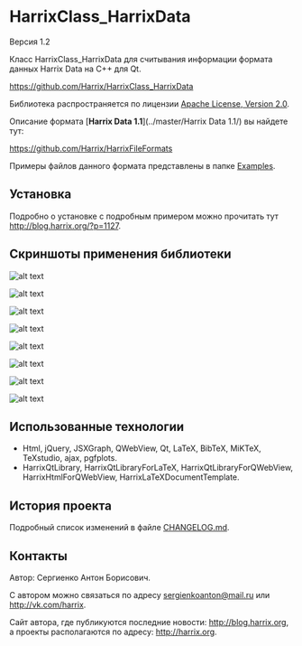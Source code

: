 HarrixClass_HarrixData
===========================================

Версия 1.2

Класс HarrixClass_HarrixData для считывания информации формата данных Harrix Data на C++ для Qt.

https://github.com/Harrix/HarrixClass_HarrixData

Библиотека распространяется по лицензии [Apache License, Version 2.0](../master/LICENSE.txt).

Описание формата [**Harrix Data 1.1**](../master/Harrix Data 1.1/) вы найдете тут:

https://github.com/Harrix/HarrixFileFormats

Примеры файлов данного формата представлены в папке [Examples](../master/Examples).

Установка
---------

Подробно о установке с подробным примером можно прочитать тут http://blog.harrix.org/?p=1127.

Скриншоты применения библиотеки
-------------------------------

![alt text](../master/imagesforgithub/example2.png "Пример вывода")

![alt text](../master/imagesforgithub/example3.png "Пример вывода")

![alt text](../master/imagesforgithub/example4.png "Пример вывода")

![alt text](../master/imagesforgithub/example5.png "Пример вывода")

![alt text](../master/imagesforgithub/example6.png "Пример вывода")

![alt text](../master/imagesforgithub/example7.png "Пример вывода")

![alt text](../master/imagesforgithub/example8.png "Пример вывода")

![alt text](../master/imagesforgithub/example9.png "Пример вывода")

Использованные технологии
-------------------------

- Html, jQuery, JSXGraph, QWebView, Qt, LaTeX, BibTeX, MiKTeX, TeXstudio, ajax, pgfplots.
- HarrixQtLibrary, HarrixQtLibraryForLaTeX, HarrixQtLibraryForQWebView, HarrixHtmlForQWebView, HarrixLaTeXDocumentTemplate.

История проекта
---------------

Подробный список изменений в файле [CHANGELOG.md](../master/CHANGELOG.md).

Контакты
--------

Автор: Сергиенко Антон Борисович.

С автором можно связаться по адресу sergienkoanton@mail.ru или  http://vk.com/harrix.

Сайт автора, где публикуются последние новости: http://blog.harrix.org, а проекты располагаются по адресу: http://harrix.org.
